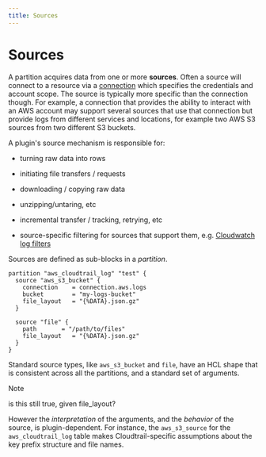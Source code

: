 ```yaml
---
title: Sources
---
```


# Sources

A partition acquires data from one or more **sources**.  Often a source will connect to a resource via a [connection](/docs/reference/config-files/connection) which specifies the credentials and account scope.  The source is typically more specific than the connection though. For example, a connection that provides the ability to interact with an AWS account may support several sources that use that connection but provide logs from different services and locations, for example two AWS S3 sources from two different S3 buckets.

A plugin's source mechanism is responsible for:

- turning raw data into rows

- initiating file transfers / requests

- downloading / copying raw data

- unzipping/untaring, etc

- incremental transfer / tracking, retrying, etc

- source-specific filtering for sources that support them, e.g. [Cloudwatch log filters](https://docs.aws.amazon.com/AmazonCloudWatchLogs/latest/APIReference/API_FilterLogEvents.html)

Sources are defined as sub-blocks in a *partition*. 

```hcl
partition "aws_cloudtrail_log" "test" {
  source "aws_s3_bucket" {
    connection    = connection.aws.logs
    bucket        = "my-logs-bucket"
    file_layout   = "{%DATA}.json.gz"
  }
  
  source "file" {
    path       = "/path/to/files"
    file_layout   = "{%DATA}.json.gz"
  }
}
```

Standard source types, like `aws_s3_bucket` and `file`, have an HCL shape that is consistent across all the partitions, and a standard set of arguments. 

>[!NOTE]
> is this still true, given file_layout?

However the *interpretation* of the arguments, and the *behavior* of the source, is plugin-dependent. For instance, the `aws_s3_source` for the `aws_cloudtrail_log` table makes Cloudtrail-specific assumptions about the key prefix structure and file names.




